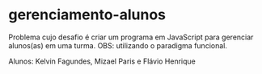 # gerenciamento-alunos
Problema cujo desafio é criar um programa em JavaScript para gerenciar alunos(as) em uma turma.  OBS: utilizando o paradigma funcional.

Alunos: 
Kelvin Fagundes, Mizael Paris e Flávio Henrique
